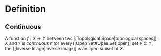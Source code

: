 # Definition
## Continuous
A function $f : X \to Y$ between two [[Topological Space|topological spaces]] $X$ and $Y$ is _continuous_ if for every [[Open Set#Open Set|open]] set $V \subseteq Y$, the [[Inverse Image|inverse image]] is an open subset of $X$. 